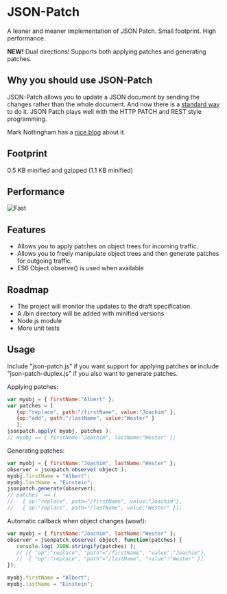 JSON-Patch
==========

A leaner and meaner implementation of JSON Patch. Small footprint. High performance.

**NEW!** Dual directions! Supports both applying patches and generating patches.

## Why you should use JSON-Patch

JSON-Patch allows you to update a JSON document by sending the changes rather than the whole document. 
And now there is a [standard way](http://tools.ietf.org/html/draft-ietf-appsawg-json-patch-10) to do it. JSON Patch plays well with the HTTP PATCH and
REST style programming.

Mark Nottingham has a [nice blog]( http://www.mnot.net/blog/2012/09/05/patch) about it.

## Footprint
0.5 KB minified and gzipped (1.1 KB minified)

## Performance
![Fast](http://www.rebelslounge.com/res/jsonpatch/chart2.png)


## Features
* Allows you to apply patches on object trees for incoming traffic.
* Allows you to freely manipulate object trees and then generate patches for outgoing traffic.
* ES6 Object.observe() is used when available

## Roadmap

* The project will monitor the updates to the draft specification.
* A /bin directory will be added with minified versions
* Node.js module
* More unit tests

## Usage

Include "json-patch.js" if you want support for applying patches **or**
include "json-patch-duplex.js" if you also want to generate patches.

Applying patches:
```js
var myobj = { firstName:"Albert" };
var patches = [
   {op:"replace", path:"/firstName", value:"Joachim" },
   {op:"add", path:"/lastName", value:"Wester" }
   ];
jsonpatch.apply( myobj, patches );
// myobj == { firstName:"Joachim", lastName:"Wester" };
```
Generating patches:
```js
var myobj = { firstName:"Joachim", lastName:"Wester" };
observer = jsonpatch.observe( object );
myobj.firstName = "Albert";
myobj.lastName = "Einstein";
jsonpatch.generate(observer);
// patches  == [
//   { op:"replace", path="/firstName", value:"Joachim"},
//   { op:"replace", path="/lastName", value:"Wester" }];
```

Automatic callback when object changes (wow!):
```js
var myobj = { firstName:"Joachim", lastName:"Wester" };
observer = jsonpatch.observe( object, function(patches) {
   console.log( JSON.stringify(patches) );
   // [{ "op":"replace", "path"="/firstName", "value":"Joachim"},
   //  { "op":"replace", "path"="/lastName", "value":"Wester" }]
});

myobj.firstName = "Albert";
myobj.lastName = "Einstein";

